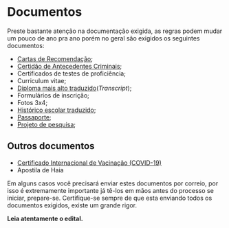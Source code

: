 # Documentos

Preste bastante atenção na documentação exigida, as regras podem mudar um pouco de ano pra ano porém no geral são exigidos os seguintes documentos:


- [Cartas de Recomendação](./recommendation-letter.md);
- [Certidão de Antecedentes Criminais](https://www.gov.br/pt-br/servicos/emitir-certidao-de-antecedentes-criminais);
- Certificados de testes de proficiência;
- Curriculum vitae;
- [Diploma mais alto traduzido](./degree-and-transcripts.md)(_Transcript_);
- Formulários de inscrição;
- Fotos 3x4;
- [Histórico escolar traduzido](./degree-and-transcripts.md);
- [Passaporte](https://www.gov.br/pt-br/servicos/obter-passaporte-comum-para-brasileiro);
- [Projeto de pesquisa](./research-project.md);

## Outros documentos

- [Certificado Internacional de Vacinação (COVID-19)](https://www.gov.br/pt-br/servicos/obter-o-certificado-internacional-de-vacinacao-e-profilaxia)
- Apostila de Haia

Em alguns casos você precisará enviar estes documentos por correio, por isso é extremamente importante já tê-los em mãos antes do processo se iniciar, prepare-se. Certifique-se sempre de que esta enviando todos os documentos exigidos, existe um grande rigor.

**Leia atentamente o edital.**